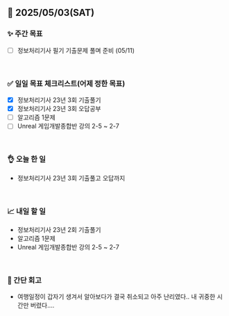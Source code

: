 ## 📅 2025/05/03(SAT)


### ✨ 주간 목표

- [ ] 정보처리기사 필기 기출문제 풀며 준비 (05/11)

<br/>

### ✅ 일일 목표 체크리스트(어제 정한 목표)

- [x] 정보처리기사 23년 3회 기출풀기
- [x] 정보처리기사 23년 3회 오답공부
- [ ] 알고리즘 1문제
- [ ] Unreal 게임개발종합반 강의 2-5 ~ 2-7

<br/>

### 👌 오늘 한 일

- 정보처리기사 23년 3회 기출풀고 오답까지

<br/>


### 📈 내일 할 일

- 정보처리기사 23년 2회 기출풀기
- 알고리즘 1문제
- Unreal 게임개발종합반 강의 2-5 ~ 2-7

<br/>

### 💭 간단 회고

- 여행일정이 갑자기 생겨서 알아보다가 결국 취소되고 아주 난리였다.. 내 귀중한 시간만 버렸다....

<br/>
